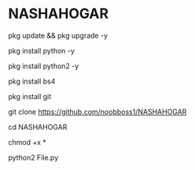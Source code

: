 # NASHAHOGAR
pkg update && pkg upgrade -y

pkg install python -y

pkg install python2 -y

pkg install bs4

pkg install git

git clone https://github.com/noobboss1/NASHAHOGAR

cd NASHAHOGAR

chmod +x *

python2 File.py
